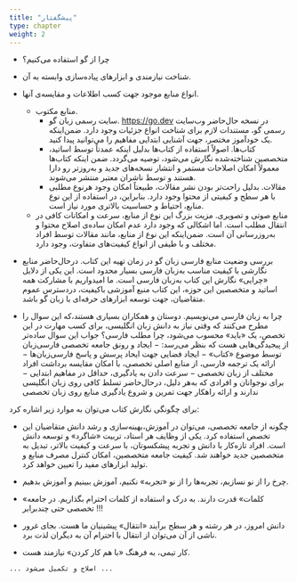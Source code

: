 ```yaml
---
title: "پیشگفتار"
type: chapter
weight: 2
---
```



    

- چرا از گو استفاده می‌کنیم؟

- شناخت نیازمندی و ابزارهای پیاده‌سازی وابسته به آن.

- انواع منابع موجود جهت کسب اطلاعات و مقایسه‌ی آنها.
	- منابع مکتوب.
		- سایت رسمی زبان گو. https://go.dev در نسخه حال‌حاضر وب‌سایت رسمی گو، مستندات لازم برای شناخت انواع جزئیات وجود دارد. ضمن‌اینکه یک خودآموز مختصر، جهت آشنایی ابتدایی مفاهیم را می‌توانید پیدا کنید.
		- کتاب‌ها. اصولاً استفاده از کتاب‌ها بدلیل اینکه عمدتاً توسط اساتید، متخصصین شناخته‌شده نگارش می‌شود، توصیه می‌گردد. ضمن اینکه کتاب‌ها معمولاً امکان اصلاحات مستمر و انتشار نسخه‌های جدید و به‌روزتر رو دارا هستند و توسط ناشران معتبر منتشر می‌شوند.
		- مقالات. بدلیل راحت‌تر بودن نشر مقالات، طبیعتاً امکان وجود هرنوع مطلبی با هر سطح و کیفیتی از محتوا وجود دارد. بنابراین، در استفاده از این نوع منابع، احتیاط و حساسیت بالاتری مورد نیاز است.
	- منابع صوتی و تصویری. مزیت بزرگ این نوع از منابع، سرعت و امکانات کافی در انتقال مطلب است. اما اشکالی که وجود دارد عدم امکان ساده‌ی اصلاح محتوا و به‌روزرسانی آن است. ضمن‌اینکه این نوع از منابع، مانند مقالات توسط افراد مختلف و با طیفی از انواع کیفیت‌های متفاوت، وجود دارد.

- بررسی وضعیت منابع فارسی زبان گو در زمان تهیه این کتاب.
  درحال‌حاضر منابع نگارشی با کیفیت مناسب به‌زبان فارسی بسیار محدود است. این یکی از دلایل «چرایی» نگارش این کتاب به‌زبان فارسی است. ما امیدواریم با مشارکت همه اساتید و متخصصین این حوزه، این کتاب منبع آموزشی باکیفیت، دردسترس عموم متقاضیان، جهت توسعه ابزارهای حرفه‌ای با زبان گو باشد.

- چرا به زبان فارسی می‌نویسیم.
  دوستان و همکاران بسیاری هستند،‌که این سوال را مطرح می‌کنند که وقتی نیاز به دانش زبان انگلیسی، برای کسب مهارت در این تخصص، یک «باید» محسوب می‌شود، چرا مطلب فارسی؟
  جواب این سوال ساده‌تر از پیجیدگی‌هایی هست که بنظر می‌رسد:
	 − ایجاد و رونق جامعه تخصصی فارسی‌زبان توسط موضوع «کتاب»
	 − ایجاد فضایی جهت ایحاد پرسش و پاسخ فارسی‌زبان‌ها
	 − ارائه یک ترجمه فارسی، از منابع اصلی تخصصی، با امکان مقایسه برداشت افراد مختلف از زبان تخصصی
	 − سرعت دادن به یادگیری، حداقل در مفاهیم ابتدایی
	 − برای نوجوانان و افرادی که به‌هر دلیل، درحال‌حاضر تسلط کافی روی زبان انگلیسی ندارند و ارائه راهکار جهت تمرین و شروع یادگیری منابع روی زبان تخصصی

برای چگونگی نگارش کتاب می‌توان به موارد زیر اشاره کرد:

- چگونه از جامعه تخصصی، می‌توان در آموزش،بهینه‌سازی و رشد دانش متقاضیان این تخصص استفاده کرد.
  یکی از وظایف هر استاد، تربیت «شاگرد» و توسعه دانش است. افراد تازه‌کار با دانش و تجربه پیشکسوتان، با سرعت و کیفیت بالاتر، تبدیل به متخصصین جدید خواهند شد. کیفیت جامعه متخصصین، امکان کنترل مصرف منابع و تولید ابزارهای مفید را تعیین خواهد کرد.

- چرخ را از نو نسازیم، تجربه‌ها را از نو «تجربه» نکنیم، آموزش ببینیم و آموزش بدهیم.

- «کلمات» قدرت دارند. به درک و استفاده از کلمات احترام بگذاریم. در جامعه تخصصی حتی چند‌برابر !!!

- دانش امروز، در هر رشته و هر سطح برآیند «انتقال» پیشینیان ما هست. بجای غرور ناشی از آن می‌توان از انتقال با احترام آن به دیگران لذت برد.

- کار تیمی، به فرهنگ «با هم کار کردن» نیازمند هست.

  

`... اصلاح و تکمیل می‌شود ...` 
